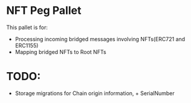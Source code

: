 # NFT Peg Pallet

This pallet is for:
- Processing incoming bridged messages involving NFTs(ERC721 and ERC1155)
- Mapping bridged NFTs to Root NFTs

# TODO:
- Storage migrations for Chain origin information, + SerialNumber